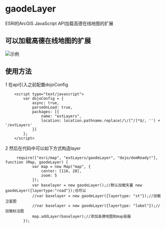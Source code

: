 # gaodeLayer
ESRI的ArcGIS JavaScript API加载高德在线地图的扩展

## 可以加载高德在线地图的扩展

![示例](http://7xocdq.com1.z0.glb.clouddn.com/image/a/46/9d1e1a84e9a4d79e6235580bbd525.png)

## 使用方法
1  在api引入之前配置dojoConfig
```
    <script type="text/javascript">
        var dojoConfig = {
            async: true,
            parseOnLoad: true,
            packages: [{
                name: "extLayers",
                location: location.pathname.replace(/\/[^/]*$/, '') + '/extLayers'
            }]
        };
    </script>
```
2 然后在代码中可以如下方式构造layer
```
     require(["esri/map", "extLayers/gaodeLayer", "dojo/domReady!"], function (Map, gaodeLayer) {
            var map = new Map("map", {
                center: [116, 28],
                zoom: 5
            });
            var baselayer = new gaodeLayer();//默认加载矢量 new gaodeLayer({layertype:"road"});也可以
            //var baselayer = new gaodeLayer({layertype: "st"});//加载卫星图
            //var baselayer = new gaodeLayer({layertype: "label"});//加载标注图
            map.addLayer(baselayer);//添加高德地图到map容器
        });
```

